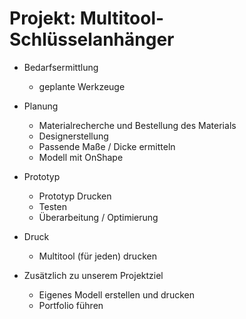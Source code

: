 # Projekt: Multitool-Schlüsselanhänger

* Bedarfsermittlung
  - geplante Werkzeuge

* Planung
  - Materialrecherche und Bestellung des Materials
  - Designerstellung
  - Passende Maße / Dicke ermitteln
  - Modell mit OnShape

* Prototyp
  - Prototyp Drucken
  - Testen
  - Überarbeitung / Optimierung

* Druck
  - Multitool (für jeden) drucken

* Zusätzlich zu unserem Projektziel
  - Eigenes Modell erstellen und drucken
  - Portfolio führen